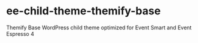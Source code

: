 # ee-child-theme-themify-base
Themify Base WordPress child theme optimized for Event Smart and Event Espresso 4
